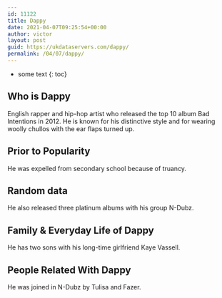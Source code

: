 ```yaml
---
id: 11122
title: Dappy
date: 2021-04-07T09:25:54+00:00
author: victor
layout: post
guid: https://ukdataservers.com/dappy/
permalink: /04/07/dappy/
---
```


* some text
{: toc}


## Who is Dappy



English rapper and hip-hop artist who released the top 10 album Bad Intentions in 2012. He is known for his distinctive style and for wearing woolly chullos with the ear flaps turned up.

                
                
                
## Prior to Popularity



He was expelled from secondary school because of truancy.

                
                
                
## Random data



He also released three platinum albums with his group N-Dubz.

                
                
                
## Family & Everyday Life of Dappy



He has two sons with his long-time girlfriend Kaye Vassell.

                
                
                
## People Related With Dappy



He was joined in N-Dubz by Tulisa and Fazer.

                
              
            
          
          
          